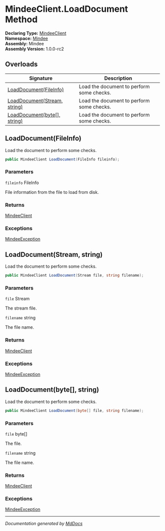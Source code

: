 ﻿<!--  
  <auto-generated>   
    The contents of this file were generated by a tool.  
    Changes to this file may be list if the file is regenerated  
  </auto-generated>   
-->

# MindeeClient.LoadDocument Method

**Declaring Type:** [MindeeClient](../index.md)  
**Namespace:** [Mindee](../../index.md)  
**Assembly:** Mindee  
**Assembly Version:** 1.0.0\-rc2

## Overloads

| Signature                                                  | Description                               |
| ---------------------------------------------------------- | ----------------------------------------- |
| [LoadDocument(FileInfo)](#loaddocumentfileinfo)            | Load the document to perform some checks. |
| [LoadDocument(Stream, string)](#loaddocumentstream-string) | Load the document to perform some checks. |
| [LoadDocument(byte\[\], string)](#loaddocumentbyte-string) | Load the document to perform some checks. |

## LoadDocument(FileInfo)

Load the document to perform some checks.

```csharp
public MindeeClient LoadDocument(FileInfo fileinfo);
```

### Parameters

`fileinfo`  FileInfo

File information from the file to load from disk.

### Returns

[MindeeClient](../index.md)

### Exceptions

[MindeeException](../../Exceptions/MindeeException/index.md)

## LoadDocument(Stream, string)

Load the document to perform some checks.

```csharp
public MindeeClient LoadDocument(Stream file, string filename);
```

### Parameters

`file`  Stream

The stream file.

`filename`  string

The file name.

### Returns

[MindeeClient](../index.md)

### Exceptions

[MindeeException](../../Exceptions/MindeeException/index.md)

## LoadDocument(byte\[\], string)

Load the document to perform some checks.

```csharp
public MindeeClient LoadDocument(byte[] file, string filename);
```

### Parameters

`file`  byte\[\]

The file.

`filename`  string

The file name.

### Returns

[MindeeClient](../index.md)

### Exceptions

[MindeeException](../../Exceptions/MindeeException/index.md)

___

*Documentation generated by [MdDocs](https://github.com/ap0llo/mddocs)*
